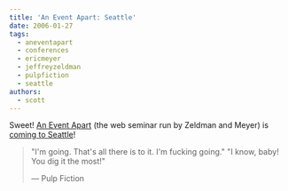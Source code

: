 ```yaml
---
title: 'An Event Apart: Seattle'
date: 2006-01-27
tags:
  - aneventapart
  - conferences
  - ericmeyer
  - jeffreyzeldman
  - pulpfiction
  - seattle
authors:
  - scott
---
```


Sweet! [An Event Apart](http://www.aneventapart.com/) (the web seminar run by Zeldman and Meyer) is [coming to Seattle](http://www.aneventapart.com/news/2006/01/hotlanta_here_we_come_1.php)!

> "I'm going. That's all there is to it. I'm fucking going." "I know, baby! You dig it the most!"
>
> — Pulp Fiction
